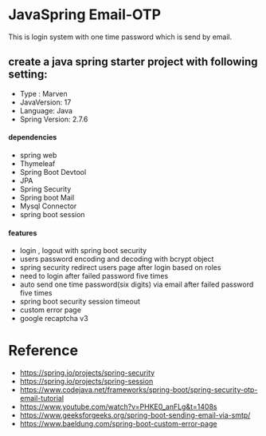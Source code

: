 # JavaSpring Email-OTP

This is login system with one time password which is send by email.

## create a java spring starter project with following setting:

- Type : Marven
- JavaVersion: 17
- Language: Java
- Spring Version: 2.7.6


#### dependencies
- spring web
- Thymeleaf
- Spring Boot Devtool
- JPA
- Spring Security
- Spring boot Mail
- Mysql Connector
- spring boot session
  

#### features
- login , logout with spring boot security
- users password encoding and decoding with bcrypt object
- spring security redirect users page after login based on roles
- need to login after failed password five times
- auto send one time password(six digits) via email after failed password five times 
- spring boot security session timeout
- custom error page
- google recaptcha v3


# Reference
- https://spring.io/projects/spring-security
- https://spring.io/projects/spring-session
- https://www.codejava.net/frameworks/spring-boot/spring-security-otp-email-tutorial
- https://www.youtube.com/watch?v=PHKE0_anFLg&t=1408s
- https://www.geeksforgeeks.org/spring-boot-sending-email-via-smtp/
- https://www.baeldung.com/spring-boot-custom-error-page
